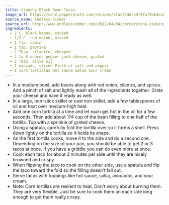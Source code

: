 ```yaml
---
title: Crunchy Black Bean Tacos
image_url: https://cdn2.pepperplate.com/recipes/3fac97ddce9f4faf8db4ca58c0cb285b.jpg
source_name: Endless Simmer
source_url: http://www.endlesssimmer.com/2012/04/04/cornerstone-cooking-crunchy-black-bean-tacos/
ingredients:
  - 2 C. black beans, cooked
  - 1/2 C. red onion, minced
  - 1 tsp. cumin
  - 1 tsp. paprika
  - 2 Tbsp. cilantro, chopped
  - 4 to 6 ounces pepper jack cheese, grated
  - 2 Tbsp. olive oil
  - 1 avocado, sliced Pinch of salt and pepper
  - 8 corn tortillas Hot sauce Salsa Sour cream
---
```


* In a medium bowl, add beans along with red onion, cilantro, and spices. Add a pinch of salt and lightly mash all of the ingredients together. Grate your cheese and have it ready as well.
* In a large, non-stick skillet or cast iron skillet, add a few tablespoons of oil and heat over medium-high heat.
* Add one corn tortilla at a time and let each get hot in the oil for a few seconds. Then add about 1?4 cup of the bean filling to one half of the tortilla. Top with a sprinkle of grated cheese.
* Using a spatula, carefully fold the tortilla over so it forms a shell. Press down lightly on the tortilla so it holds its shape.
* As the first tortilla cooks, move it to the side and do a second one. Depending on the size of your pan, you should be able to get 2 or 3 tacos at once. If you have a griddle you can do even more at once.
* Cook each taco for about 3 minutes per side until they are nicely browned and crispy.
* When flipping the taco to cook on the other side, use a spatula and flip the taco toward the fold so the filling doesn’t fall out.
* Serve tacos with toppings like hot sauce, salsa, avocados, and sour cream.
* Note: Corn tortillas are resilent to heat. Don’t worry about burning them. They are very flexible. Just be sure to cook them on each side long enough to get them really crispy.
